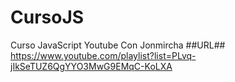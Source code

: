# CursoJS

Curso JavaScript Youtube Con Jonmircha
##URL##
https://www.youtube.com/playlist?list=PLvq-jIkSeTUZ6QgYYO3MwG9EMqC-KoLXA
